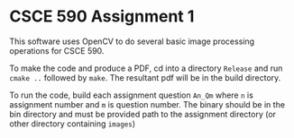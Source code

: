 CSCE 590 Assignment 1
=====================

This software uses OpenCV to do several basic image processing operations for CSCE 590.

To make the code and produce a PDF, cd into a directory `Release` and run `cmake ..` followed by `make`. The resultant pdf will be in the build directory.

To run the code, build each assignment question `An_Qm` where `n` is assignment number and `m` is question number. The binary should be in the bin directory and must be provided path to the assignment directory (or other directory containing `images`)
